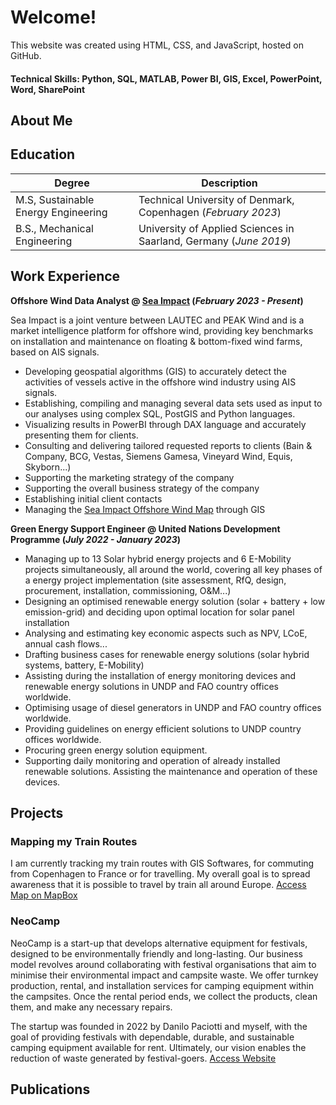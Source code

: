 # Welcome!

This website was created using HTML, CSS, and JavaScript, hosted on GitHub.

#### Technical Skills: Python, SQL, MATLAB, Power BI, GIS, Excel, PowerPoint, Word, SharePoint

## About Me

## Education					    

| Degree | Description | 
| --- | --- |
| M.S, Sustainable Energy Engineering | Technical University of Denmark, Copenhagen (_February 2023_)	
| B.S., Mechanical Engineering | University of Applied Sciences in Saarland, Germany (_June 2019_) 


## Work Experience
**Offshore Wind Data Analyst @ [Sea Impact](https://sea-impact.com/) (_February 2023 - Present_)**

Sea Impact is a joint venture between LAUTEC and PEAK Wind and is a market intelligence platform for offshore wind, providing key benchmarks on installation and maintenance on floating & bottom-fixed wind farms, based on AIS signals.

- Developing geospatial algorithms (GIS) to accurately detect the activities of vessels active in the offshore wind industry using AIS signals.
- Establishing, compiling and managing several data sets used as input to our analyses using complex SQL, PostGIS and Python languages.
- Visualizing results in PowerBI through DAX language and accurately presenting them for clients.
- Consulting and delivering tailored requested reports to clients (Bain & Company, BCG, Vestas, Siemens Gamesa, Vineyard Wind, Equis, Skyborn...)
- Supporting the marketing strategy of the company
- Supporting the overall business strategy of the company
- Establishing initial client contacts
- Managing the [Sea Impact Offshore Wind Map](https://sea-impact.com/offshore-wind-map/) through GIS

**Green Energy Support Engineer @ United Nations Development Programme (_July 2022 - January 2023_)**

- Managing up to 13 Solar hybrid energy projects and 6 E-Mobility projects simultaneously, all around the world, covering all key phases of a energy project implementation (site assessment, RfQ, design, procurement, installation, commissioning, O&M...)
- Designing an optimised renewable energy solution (solar + battery + low emission-grid) and deciding upon optimal location for solar panel installation
- Analysing and estimating key economic aspects such as NPV, LCoE, annual cash flows...
- Drafting business cases for renewable energy solutions (solar hybrid systems, battery, E-Mobility)
- Assisting during the installation of energy monitoring devices and renewable energy solutions in UNDP and FAO country offices worldwide.
- Optimising usage of diesel generators in UNDP and FAO country offices worldwide.
- Providing guidelines on energy efficient solutions to UNDP country offices worldwide.
- Procuring green energy solution equipment.
- Supporting daily monitoring and operation of already installed renewable solutions. Assisting the maintenance and operation of these devices.


## Projects
### Mapping my Train Routes

I am currently tracking my train routes with GIS Softwares, for commuting from Copenhagen to France or for travelling. My overall goal is to spread awareness that it is possible to travel by train all around Europe. [Access Map on MapBox](https://api.mapbox.com/styles/v1/thibaultvanheeghe/clteht9v400nr01qn3woncm3d.html?title=view&access_token=pk.eyJ1IjoidGhpYmF1bHR2YW5oZWVnaGUiLCJhIjoiY2xmcXF6M25uMDE1azNxcGJmZzJzcGozNyJ9.IMnHAvsKJxxSKsrPSWB62Q&zoomwheel=true&fresh=true#4.1/47.82/-0.41)


### NeoCamp

NeoCamp is a start-up that develops alternative equipment for festivals, designed to be environmentally friendly and long-lasting. Our business model revolves around collaborating with festival organisations that aim to minimise their environmental impact and campsite waste. We offer turnkey production, rental, and installation services for camping equipment within the campsites. Once the rental period ends, we collect the products, clean them, and make any necessary repairs.

The startup was founded in 2022 by Danilo Paciotti and myself, with the goal of providing festivals with dependable, durable, and sustainable camping equipment available for rent. Ultimately, our vision enables the reduction of waste generated by festival-goers. [Access Website](https://www.neocamps.com/)




## Publications


